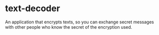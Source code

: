 # text-decoder
An application that encrypts texts, so you can exchange secret messages with other people who know the secret of the encryption used.
